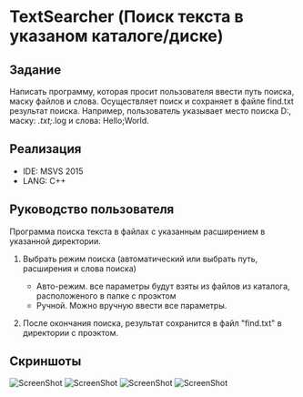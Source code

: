 # TextSearcher (Поиск текста в указаном каталоге/диске)

## Задание
Написать программу, которая просит пользователя ввести путь поиска, маску файлов и слова.
Осуществляет поиск и сохраняет в файле find.txt результат поиска.
Например, пользователь указывает место поиска D:\, маску: *.txt;*.log и слова: Hello;World.

## Реализация
* IDE: MSVS 2015
* LANG: C++

## Руководство пользователя
Программа поиска текста в файлах с указанным расширением в указанной директории.

1. Выбрать режим поиска (автоматический или выбрать путь, расширения и слова поиска)
   * Авто-режим. все параметры будут взяты из файлов из каталога, расположеного в папке с проэктом
   * Ручной. Можно вручную ввести все параметры.

2. После окончания поиска, результат сохранится в файл "find.txt" в директории с проэктом.

## Скриншоты
![ScreenShot](https://raw.github.com/insendend/TextSearcher/master/hmSearch/screenshots/scrn1.jpg)
![ScreenShot](https://raw.github.com/insendend/TextSearcher/master/hmSearch/screenshots/scrn2.jpg)
![ScreenShot](https://raw.github.com/insendend/TextSearcher/master/hmSearch/screenshots/scrn3.jpg)
![ScreenShot](https://raw.github.com/insendend/TextSearcher/master/hmSearch/screenshots/scrn4.jpg)
